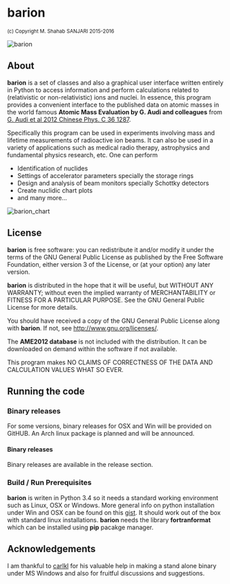 # barion
<sup> (c) Copyright M. Shahab SANJARI 2015-2016 </sup>

![barion](https://raw.githubusercontent.com/xaratustrah/barion/master/rsrc/screenshot.png)

## About

**barion** is a set of classes and also a graphical user interface written entirely in Python to access information and perform calculations related to (relativistic or non-relativistic) ions and nuclei. In essence, this program provides a convenient interface to the published data on atomic masses in the world famous  **Atomic Mass Evaluation by G. Audi and colleagues** from [G. Audi et al 2012 Chinese Phys. C 36 1287](http://dx.doi.org/10.1088/1674-1137/36/12/003).

  Specifically this program can be used in experiments involving mass and lifetime measurements of radioactive ion beams. It can also be used in a variety of applications such as medical radio therapy, astrophysics and fundamental physics research, etc. One can perform

- Identification of nuclides 
- Settings of accelerator parameters specially the storage rings
- Design and analysis of beam monitors specially Schottky detectors
- Create nuclidic chart plots
- and many more...

![barion_chart](https://raw.githubusercontent.com/xaratustrah/barion/master/rsrc/barion_chart.png)

## License

**barion** is free software: you can redistribute it and/or modify it under the 
terms of the GNU General Public License as published by the Free Software 
Foundation, either version 3 of the License, or (at your option) any later 
version.

**barion** is distributed in the hope that it will be useful, but WITHOUT ANY 
WARRANTY; without even the implied warranty of MERCHANTABILITY or FITNESS FOR A 
PARTICULAR PURPOSE.  See the GNU General Public License for more details.

You should have received a copy of the GNU General Public License along with 
**barion**.  If not, see <http://www.gnu.org/licenses/>.

The **AME2012 database** is not included with the distribution. It can be downloaded on demand within the software if not available.

This program makes NO CLAIMS OF CORRECTNESS OF THE DATA AND CALCULATION VALUES WHAT SO EVER.


## Running the code

### Binary releases
For some versions, binary releases for OSX and Win will be provided on GitHUB.
An Arch linux package is planned and will be announced.


#### Binary releases

Binary releases are available in the release section.


### Build / Run Prerequisites

**barion** is writen in Python 3.4 so it needs a standard working environment such as Linux, 
OSX or Windows. More general info on python installation under Win and OSX can be found on this [gist](https://gist.github.com/xaratustrah/4efc5001f1bbcce47e02e2343ba29b87). It should work out of the box
with standard linux installations. **barion** needs the library **fortranformat** which can 
be installed using **pip** pacakge manager.


## Acknowledgements
I am thankful to [carlkl](https://github.com/carlkl) for his valuable help in making a stand alone binary under MS Windows and also for fruitful discussions and suggestions.

